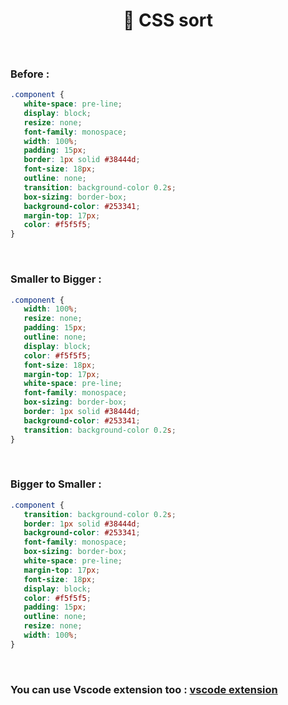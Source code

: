 <h1 align="center">📶 CSS sort</h1>

<br />

<h3>Before :</h3>

```css
.component {
   white-space: pre-line;
   display: block;
   resize: none;
   font-family: monospace;
   width: 100%;
   padding: 15px;
   border: 1px solid #38444d;
   font-size: 18px;
   outline: none;
   transition: background-color 0.2s;
   box-sizing: border-box;
   background-color: #253341;
   margin-top: 17px;
   color: #f5f5f5;
}
```

<br />

<h3>Smaller to Bigger :</h3>

```css
.component {
   width: 100%;
   resize: none;
   padding: 15px;
   outline: none;
   display: block;
   color: #f5f5f5;
   font-size: 18px;
   margin-top: 17px;
   white-space: pre-line;
   font-family: monospace;
   box-sizing: border-box;
   border: 1px solid #38444d;
   background-color: #253341;
   transition: background-color 0.2s;
}
```

<br />

<h3>Bigger to Smaller :</h3>

```css
.component {
   transition: background-color 0.2s;
   border: 1px solid #38444d;
   background-color: #253341;
   font-family: monospace;
   box-sizing: border-box;
   white-space: pre-line;
   margin-top: 17px;
   font-size: 18px;
   display: block;
   color: #f5f5f5;
   padding: 15px;
   outline: none;
   resize: none;
   width: 100%;
}
```

<br />

### You can use Vscode extension too : [vscode extension](https://marketplace.visualstudio.com/items?itemName=apriliandi246.css-sort)

